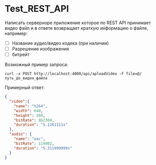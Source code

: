 # Test_REST_API

Написать серверноре приложение которое по REST API принимает видео файл и в ответе возвращает краткую информацию о файле, например:
- [ ] Название аудио/видео кодека (при наличии)
- [ ] Разрешение изображения
- [ ]  битрейт

Возможный пример запроса:
```
curl -x POST http://localhost:4000/api/aploadVideo -F file=@/путь_до_видео_файла
```
Примерный ответ:
```json
{
  "video":{
    "name": "h264",
    "width": 640,
    "height": 360,
    "bitRate": 862304,
    "duration": "5.1261111s"
  },
  "audio": {
    "name": "aac",
    "bitRate": 119402,
    "duration": "5.311999999s"
  }
}
```
